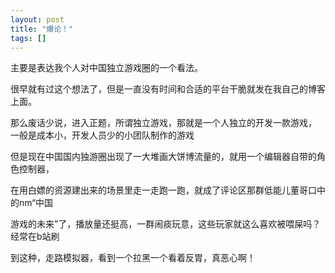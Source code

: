 ```yaml
---
layout: post
title: "爆论！"
tags: []
---
```


主要是表达我个人对中国独立游戏圈的一个看法。

很早就有过这个想法了，但是一直没有时间和合适的平台干脆就发在我自己的博客上面。

那么废话少说，进入正题，所谓独立游戏，那就是一个人独立的开发一款游戏，
一般是成本小，开发人员少的小团队制作的游戏

但是现在中国国内独游圈出现了一大堆画大饼博流量的，就用一个编辑器自带的角色控制器，

在用白嫖的资源建出来的场景里走一走跑一跑，就成了评论区那群低能儿董哥口中的nm“中国

游戏的未来”了，播放量还挺高，一群闹痰玩意，这些玩家就这么喜欢被喂屎吗？经常在b站刷

到这种，走路模拟器，看到一个拉黑一个看着反胃，真恶心啊！
